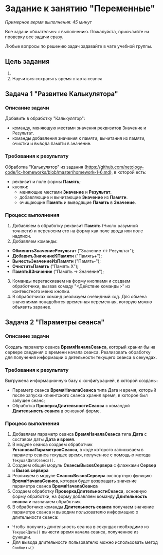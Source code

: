 # Задание к занятию "Переменные"
_Примерное вермя выполнения: 45 минут_

Все задачи обязательны к выполнению. Пожалуйста, присылайте на проверку все задачи сразу.

Любые вопросы по решению задач задавайте в чате учебной группы.

## Цель задания

1. 
2. Научиться сохранять время старта сеанса

## Задача 1 "Развитие Калькулятора"

### Описание задачи

Добавить в обработку "Калькулятор":
- команду, меняющую местами значения реквизитов Значение и Результат.
- команды добавления значения к памяти, вычитания из памяти, очистки и вывода памяти в значение.

### Требования к результату
Обработка "Калькулятор" из задания (https://github.com/netology-code/1c-homeworks/blob/master/homework-1-6.md), в которой есть:
* реквизит и поле формы **Память**;
* кнопки:
  * меняющие местами **Значение** и **Результат**.
  * добавляющие и вычитающие **Значение** из **Памяти**.
  * очищающие **Память** и выводящие **Память** в **Значение**.

### Процесс выполнения

1. Добавляем в обработку реквизит **Память** (Число разумной точности) и переносим его на форму как поле ввода или поле надписи.
2. Добавляем команды:
* **ОбменятьЗначениеРезультат** ("Значение <-> Результат");
* **ДобавитьЗначениеКПамяти** ("Память+");
* **ВычестьЗначениеИзПамяти** ("Память-");
* **ОчиститьПамять** ("Память Х");
* **ПамятьВЗначение** ("Память -> Значение");
3. Команды перетаскиваем на форму кнопками и создаем обработчики, вызвав комаду "<Действие команды>" из контекстного меню кнопки.
4. В обработчиках команд реализуем очевидный код. Для обмена значениями понадобится временная переменная, которую можно объявить заранее.

## Задача 2 "Параметры сеанса"

### Описание задачи
Создать параметр сеанса **ВремяНачалаСеанса**, который хранил бы на сервере сведения о времени начала сеанса. Реализовать обработку для получения информации о дительности текущего сеанса в секундах.

### Требования к результату
Выгружена информационную базу с конфигурацией, в которой созданы:
- Параметр сеанса **ВремяНачалаСеанса** типа Дата и время, который после запуска клиентского сеанса хранил время, в которое был запущен сеанс;
- Обработка **ПроверкаДлительностиСеанса** с командой **Длительность сеанса** в основной форме.

### Процесс выполнения

1. Добавляем параметр сеанса **ВремяНачалаСеанса** типа **Дата** с составом даты **Дата и время**.
2. В модуле сеанса создаем обработчик **УстановкаПараметровСеанса**, в коде которого записываем в параметр сеанса текущее время, полученное с помощью метода `ТекущаяДатаСеанса()`.
3. Создаем общий модуль **СеансыВызовСервера** с флажками **Сервер** и **Вызов сервера**
4. Реализуем в модуле **СеансыВызовСервера** экспортную функцию **ВремяНачалаСеанса**, которая будет возвращать значение параметра сеанса **ВремяНачалаСеанса**
5. Создаем обработку **ПроверкаДлительностиСеанса**, основную форму обработки, на форму добавляем команду **Длительность сеанса** и назначаем обработчик
6. В обработчике команды **Длительность сеанса** получаем значение параметра сеанса и выводим пользователю информацию о длительности сеанса:
  - Чтобы получить длительность сеанса в секундах необходимо из `ТекущейДаты()` вычести время начала сеанса, полученное из функции.
  - Для вывода длительности пользователю можно использовать метод `Сообщить()`
